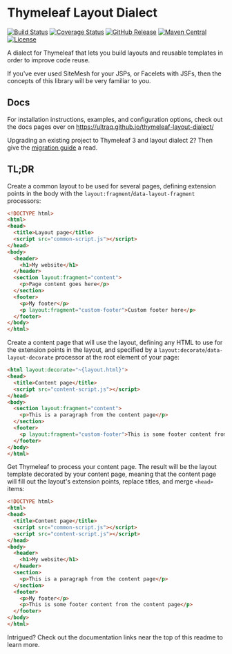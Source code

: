 
Thymeleaf Layout Dialect
========================

[![Build Status](https://travis-ci.org/ultraq/thymeleaf-layout-dialect.svg)](https://travis-ci.org/ultraq/thymeleaf-layout-dialect)
[![Coverage Status](https://coveralls.io/repos/github/ultraq/thymeleaf-layout-dialect/badge.svg?branch=master)](https://coveralls.io/github/ultraq/thymeleaf-layout-dialect?branch=master)
[![GitHub Release](https://img.shields.io/github/release/ultraq/thymeleaf-layout-dialect.svg?maxAge=3600)](https://github.com/ultraq/thymeleaf-layout-dialect/releases/latest)
[![Maven Central](https://img.shields.io/maven-central/v/nz.net.ultraq.thymeleaf/thymeleaf-layout-dialect.svg?maxAge=3600)](http://search.maven.org/#search|ga|1|g%3A%22nz.net.ultraq.thymeleaf%22%20AND%20a%3A%22thymeleaf-layout-dialect%22)
[![License](https://img.shields.io/github/license/ultraq/thymeleaf-layout-dialect.svg?maxAge=2592000)](https://github.com/ultraq/thymeleaf-layout-dialect/blob/master/LICENSE.txt)

A dialect for Thymeleaf that lets you build layouts and reusable templates in
order to improve code reuse.

If you've ever used SiteMesh for your JSPs, or Facelets with JSFs, then the
concepts of this library will be very familiar to you.


Docs
----

For installation instructions, examples, and configuration options, check out
the docs pages over on https://ultraq.github.io/thymeleaf-layout-dialect/

Upgrading an existing project to Thymeleaf 3 and layout dialect 2?  Then give
the [migration guide](https://ultraq.github.io/thymeleaf-layout-dialect/MigrationGuide.html)
a read.


TL;DR
-----

Create a common layout to be used for several pages, defining extension points
in the body with the `layout:fragment`/`data-layout-fragment` processors:

```html
<!DOCTYPE html>
<html>
<head>
  <title>Layout page</title>
  <script src="common-script.js"></script>
</head>
<body>
  <header>
    <h1>My website</h1>
  </header>
  <section layout:fragment="content">
    <p>Page content goes here</p>
  </section>
  <footer>
    <p>My footer</p>
    <p layout:fragment="custom-footer">Custom footer here</p>
  </footer>  
</body>
</html>
```

Create a content page that will use the layout, defining any HTML to use for the
extension points in the layout, and specified by a `layout:decorate`/`data-layout-decorate`
processor at the root element of your page:

```html
<html layout:decorate="~{layout.html}">
<head>
  <title>Content page</title>
  <script src="content-script.js"></script>
</head>
<body>
  <section layout:fragment="content">
    <p>This is a paragraph from the content page</p>
  </section>
  <footer>
    <p layout:fragment="custom-footer">This is some footer content from the content page</p>
  </footer>
</body>
</html>
```

Get Thymeleaf to process your content page.  The result will be the layout
template decorated by your content page, meaning that the content page will fill
out the layout's extension points, replace titles, and merge `<head>` items:

```html
<!DOCTYPE html>
<html>
<head>
  <title>Content page</title>
  <script src="common-script.js"></script>
  <script src="content-script.js"></script>
</head>
<body>
  <header>
    <h1>My website</h1>
  </header>
  <section>
    <p>This is a paragraph from the content page</p>
  </section>
  <footer>
    <p>My footer</p>
    <p>This is some footer content from the content page</p>
  </footer>  
</body>
</html>
```

Intrigued?  Check out the documentation links near the top of this readme to
learn more.
